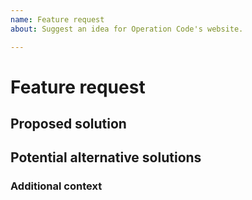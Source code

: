 ```yaml
---
name: Feature request
about: Suggest an idea for Operation Code's website.

---
```


# Feature request
<!--  A clear and concise description of what the problem is. Ex. I'm always frustrated when [...] -->

## Proposed solution
<!-- A clear and concise description of what you want to happen. -->

## Potential alternative solutions
<!-- A clear and concise description of any alternative solutions or features you've considered. Why are they inferior to the first proposed solution? -->

### Additional context
<!-- Add any other context or screenshots about the feature request here. -->
